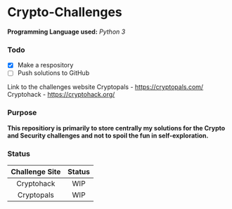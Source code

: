 # Crypto-Challenges
**Programming Language used:** *Python 3*

### Todo
- [x] Make a respository
- [ ] Push solutions to GitHub

Link to the challenges  website
Cryptopals - https://cryptopals.com/
Cryptohack - https://cryptohack.org/

### Purpose
**This repositiory is primarily to store centrally my solutions for the Crypto and Security challenges and not to spoil the fun in self-exploration.**

### Status

| Challenge Site | Status |
|  :---:  |  :---: |
| Cryptohack |   WIP  |
| Cryptopals |   WIP  |

